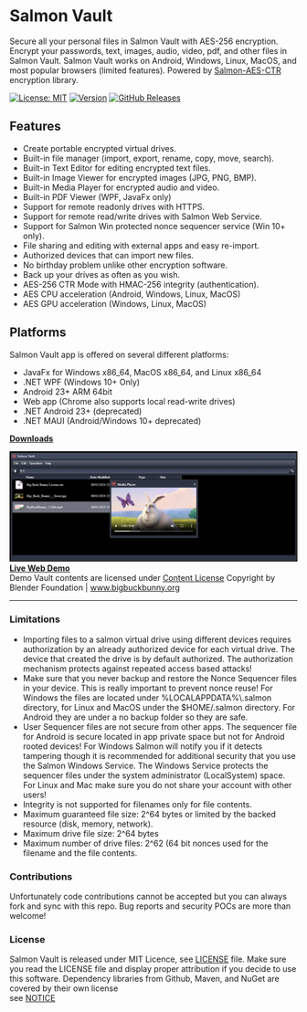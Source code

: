 # Salmon Vault
Secure all your personal files in Salmon Vault with AES-256 encryption.  
Encrypt your passwords, text, images, audio, video, pdf, and other files in Salmon Vault.
Salmon Vault works on Android, Windows, Linux, MacOS, and most popular browsers (limited features). Powered by [Salmon-AES-CTR](https://github.com/mku11/Salmon-AES-CTR) encryption library.

[![License: MIT](https://img.shields.io/github/license/mku11/Salmon-Vault.svg)](LICENSE)
[![Version](https://img.shields.io/badge/version-3.0.0-blue)](https://mku11.github.io/Salmon-Vault/downloads.html)
[![GitHub Releases](https://img.shields.io/github/downloads/mku11/Salmon-Vault/latest/total?logo=github)](https://github.com/mku11/Salmon-Vault/releases)


## Features
* Create portable encrypted virtual drives.
* Built-in file manager (import, export, rename, copy, move, search).
* Built-in Text Editor for editing encrypted text files.
* Built-in Image Viewer for encrypted images (JPG, PNG, BMP).
* Built-in Media Player for encrypted audio and video.
* Built-in PDF Viewer (WPF, JavaFx only)
* Support for remote readonly drives with HTTPS.
* Support for remote read/write drives with Salmon Web Service.
* Support for Salmon Win protected nonce sequencer service (Win 10+ only).
* File sharing and editing with external apps and easy re-import.
* Authorized devices that can import new files.
* No birthday problem unlike other encryption software.
* Back up your drives as often as you wish.
* AES-256 CTR Mode with HMAC-256 integrity (authentication).
* AES CPU acceleration (Android, Windows, Linux, MacOS)
* AES GPU acceleration (Windows, Linux, MacOS)

## Platforms
Salmon Vault app is offered on several different platforms:  
* JavaFx for Windows x86_64, MacOS x86_64, and Linux x86_64  
* .NET WPF (Windows 10+ Only)  
* Android 23+ ARM 64bit  
* Web app (Chrome also supports local read-write drives)  
* .NET Android 23+ (deprecated)  
* .NET MAUI (Android/Windows 10+ deprecated)  

[**Downloads**](https://github.com/mku11/Salmon-Vault/releases)

![alt text](https://github.com/mku11/Salmon-Vault/blob/main/screenshots/Screenshot.png)  
[**Live Web Demo**](https://mku11.github.io/Salmon-Vault/demo.html)    
Demo Vault contents are licensed under [Content License](https://mku11.github.io/Salmon-Vault/vault/content_license.txt) Copyright by Blender Foundation | www.bigbuckbunny.org  

---

### Limitations
* Importing files to a salmon virtual drive using different devices requires authorization by an already authorized device for each  virtual drive. The device that created the drive is by default authorized. The authorization mechanism protects against repeated access based attacks!
* Make sure that you never backup and restore the Nonce Sequencer files in your device. This is really important to prevent nonce reuse! For Windows the files are located under %LOCALAPPDATA%\\.salmon directory, for Linux and MacOS under the $HOME/.salmon directory. For Android they are under a no backup folder so they are safe.
* User Sequencer files are not secure from other apps. The sequencer file for Android is secure located in app private space but not for Android rooted devices! For Windows Salmon will notify you if it detects tampering though it is recommended for additional security that you use the Salmon Windows Service. The Windows Service protects the sequencer files under the system administrator (LocalSystem) space. For Linux and Mac make sure you do not share your account with other users!
* Integrity is not supported for filenames only for file contents.
* Maximum guaranteed file size: 2^64 bytes or limited by the backed resource (disk, memory, network).
* Maximum drive file size: 2^64 bytes
* Maximum number of drive files: 2^62 (64 bit nonces used for the filename and the file contents.

### Contributions
Unfortunately code contributions cannot be accepted but you can always fork and sync with this repo. Bug reports and security POCs are more than welcome!  
  
### License
Salmon Vault is released under MIT Licence, see [LICENSE](https://github.com/mku11/Salmon-Vault/blob/main/LICENSE) file.
Make sure you read the LICENSE file and display proper attribution if you decide to use this software.
Dependency libraries from Github, Maven, and NuGet are covered by their own license  
see [NOTICE](https://github.com/mku11/Salmon-Vault/blob/main/NOTICE)  
